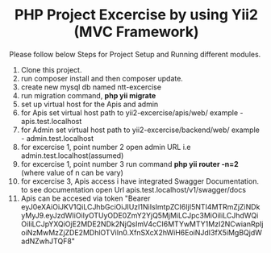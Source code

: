 <h1 align="center">PHP Project Excercise by using Yii2 (MVC Framework)</h1>

Please follow below Steps for Project Setup and Running 
different modules.

1. Clone this project.
2. run composer install and then composer update.
3. create new mysql db named ntt-excercise
4. run migration command, <b> php yii migrate </b>
5. set up virtual host for the Apis and admin
6. for Apis set virtual host path to yii2-excercise/apis/web/ example - apis.test.localhost
7. for Admin set virtual host path to yii2-excercise/backend/web/ example - admin.test.localhost
8. for excercise 1, point number 2 open admin URL i.e admin.test.localhost(assumed)
9. for excercise 1, point number 3 run command <b> php yii router -n=2  </b> (where value of n can be vary)
10. for excercise 3, Apis access i have integrated Swagger Documentation. to see documentation open Url apis.test.localhost/v1/swagger/docs
11. Apis can be accesed via token "Bearer eyJ0eXAiOiJKV1QiLCJhbGciOiJIUzI1NiIsImtpZCI6IjI5NTI4MTRmZjZiNDkyMyJ9.eyJzdWIiOiIyOTUyODE0ZmY2YjQ5MjMiLCJpc3MiOiIiLCJhdWQiOiIiLCJpYXQiOjE2MDE2NDk2NjQsImV4cCI6MTYwMTY1MzI2NCwianRpIjoiNzMwMzZjZDE2MDhlOTViIn0.XfnSXcX2hWiH6EoiNJdI3fX5iMgBQjdWadNZwhJTQF8"
